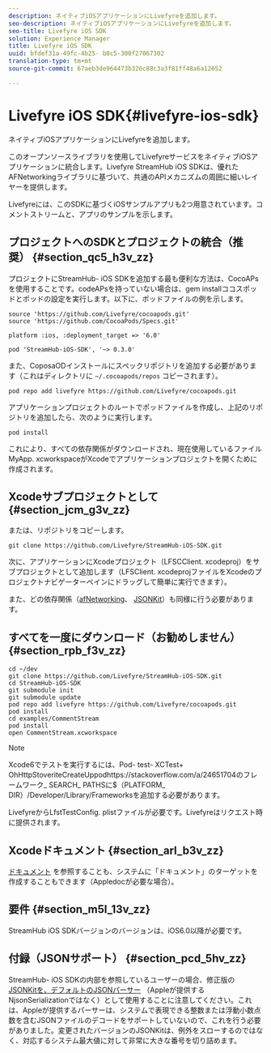 ```yaml
---
description: ネイティブiOSアプリケーションにLivefyreを追加します。
seo-description: ネイティブiOSアプリケーションにLivefyreを追加します。
seo-title: Livefyre iOS SDK
solution: Experience Manager
title: Livefyre iOS SDK
uuid: bfdef31a-49fc-4b25- b0c5-300f27067302
translation-type: tm+mt
source-git-commit: 67aeb3de964473b326c88c3a3f81ff48a6a12652

---
```



# Livefyre iOS SDK{#livefyre-ios-sdk}

ネイティブiOSアプリケーションにLivefyreを追加します。

このオープンソースライブラリを使用してLivefyreサービスをネイティブiOSアプリケーションに統合します。Livefyre StreamHub iOS SDKは、優れたAFNetworkingライブラリに基づいて、共通のAPIメカニズムの周囲に細いレイヤーを提供します。

Livefyreには、このSDKに基づくiOSサンプルアプリも2つ用意されています。コメントストリームと、アプリのサンプルを示します。

## プロジェクトへのSDKとプロジェクトの統合（推奨） {#section_qc5_h3v_zz}

プロジェクトにStreamHub- iOS SDKを追加する最も便利な方法は、CocoAPsを使用することです。codeAPsを持っていない場合は、gem installココスポッドとポッドの設定を実行します。以下に、ポッドファイルの例を示します。

```
source 'https://github.com/Livefyre/cocoapods.git' 
source 'https://github.com/CocoaPods/Specs.git' 
  
platform :ios, :deployment_target => '6.0' 
  
pod 'StreamHub-iOS-SDK', '~> 0.3.0'
```

また、CoposaODインストールにスペックリポジトリを追加する必要があります（これはディレクトリに `~/.cocoapods/repos` コピーされます）。

```
pod repo add livefyre https://github.com/Livefyre/cocoapods.git
```

アプリケーションプロジェクトのルートでポッドファイルを作成し、上記のリポジトリを追加したら、次のように実行します。

```
pod install
```

これにより、すべての依存関係がダウンロードされ、現在使用しているファイルMyApp. xcworkspaceがXcodeでアプリケーションプロジェクトを開くために作成されます。

## Xcodeサブプロジェクトとして {#section_jcm_g3v_zz}

または、リポジトリをコピーします。

```
git clone https://github.com/Livefyre/StreamHub-iOS-SDK.git 
```

次に、アプリケーションにXcodeプロジェクト（LFSCClient. xcodeproj）をサブプロジェクトとして追加します（LFSClient. xcodeprojファイルをXcodeのプロジェクトナビゲーターペインにドラッグして簡単に実行できます）。

また、どの依存関係（[afNetworking](https://github.com/AFNetworking/AFNetworking)、 [JSONKit](https://github.com/escherba/JSONKit)）も同様に行う必要があります。

## すべてを一度にダウンロード（お勧めしません） {#section_rpb_f3v_zz}

```
cd ~/dev 
git clone https://github.com/Livefyre/StreamHub-iOS-SDK.git 
cd StreamHub-iOS-SDK 
git submodule init 
git submodule update 
pod repo add livefyre https://github.com/Livefyre/cocoapods.git 
pod install 
cd examples/CommentStream 
pod install 
open CommentStream.xcworkspace
```

>[!NOTE]
>
>Xcode6でテストを実行するには、Pod- test- XCTest+ OhHttpStoveriteCreateUppodhttps://stackoverflow.com/a/24651704のフレームワーク_ SEARCH_ PATHSに$（PLATFORM_ DIR）/Developer/Library/Frameworksを追加する必要[](https://stackoverflow.com/a/24651704)があります。

LivefyreからLfstTestConfig. plistファイルが必要です。Livefyreはリクエスト時に提供されます。

## Xcodeドキュメント {#section_arl_b3v_zz}

[ドキュメント](https://livefyre.github.com/StreamHub-iOS-SDK/) を参照することも、システムに「ドキュメント」のターゲットを作成することもできます（Appledocが必要な場合）。

## 要件 {#section_m5l_13v_zz}

StreamHub iOS SDKバージョンのバージョンは、iOS6.0以降が必要です。

## 付録（JSONサポート） {#section_pcd_5hv_zz}

StreamHub- iOS SDKの内部を参照しているユーザーの場合、修正版の [JSONKitを、デフォルトのJSONパーサー](https://github.com/escherba/JSONKit) （Appleが提供するNjsonSerializationではなく）として使用することに注意してください。これは、Appleが提供するパーサーは、システムで表現できる整数または浮動小数点数を含むJSONファイルのデコードをサポートしていないので、これを行う必要がありました。変更されたバージョンのJSONKitは、例外をスローするのではなく、対応するシステム最大値に対して非常に大きな番号を切り詰めます。
